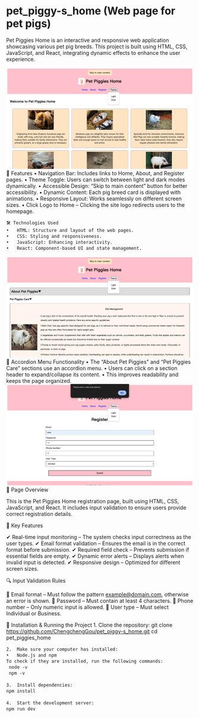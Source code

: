 # pet_piggy-s_home (Web page for pet pigs)

Pet Piggies Home is an interactive and responsive web application showcasing various pet pig breeds. This project is built using HTML, CSS, JavaScript, and React, integrating dynamic effects to enhance the user experience.



![alt text](./docs/image.png)
🚀 Features
	•	Navigation Bar: Includes links to Home, About, and Register pages.
	•	Theme Toggle: Users can switch between light and dark modes dynamically.
	•	Accessible Design: “Skip to main content” button for better accessibility.
	•	Dynamic Content: Each pig breed card is displayed with animations.
	•	Responsive Layout: Works seamlessly on different screen sizes.
    •   Click Logo to Home – Clicking the site logo redirects users to the homepage.

    🛠️ Technologies Used
	•	HTML: Structure and layout of the web pages.
	•	CSS: Styling and responsiveness.
	•	JavaScript: Enhancing interactivity.
	•	React: Component-based UI and state management.

![alt text](./docs/image-2.png)
🔗 Accordion Menu Functionality
	•	The “About Pet Piggies” and “Pet Piggies Care” sections use an accordion menu.
	•	Users can click on a section header to expand/collapse its content.
	•	This improves readability and keeps the page organized.
![alt text](./docs/image-4.png)
🚀 Page Overview

This is the Pet Piggies Home registration page, built using HTML, CSS, JavaScript, and React. It includes input validation to ensure users provide correct registration details.

🌟 Key Features

✔ Real-time input monitoring – The system checks input correctness as the user types.
✔ Email format validation – Ensures the email is in the correct format before submission.
✔ Required field check – Prevents submission if essential fields are empty.
✔ Dynamic error alerts – Displays alerts when invalid input is detected.
✔ Responsive design – Optimized for different screen sizes.

🔍 Input Validation Rules

📌 Email format – Must follow the pattern example@domain.com, otherwise an error is shown.
📌 Password – Must contain at least 4 characters.
📌 Phone number – Only numeric input is allowed.
📌 User type – Must select Individual or Business.

📜 Installation & Running the Project
	1.	Clone the repository:
    git clone https://github.com/ChengchengGou/pet_piggy-s_home.git
    cd pet_piggies_home

    2.  Make sure your computer has installed:
	•	Node.js and npm
    To check if they are installed, run the following commands:
     node -v  
     npm -v   
    
    3.	Install dependencies:
    npm install

    4.	Start the development server:
    npm run dev


